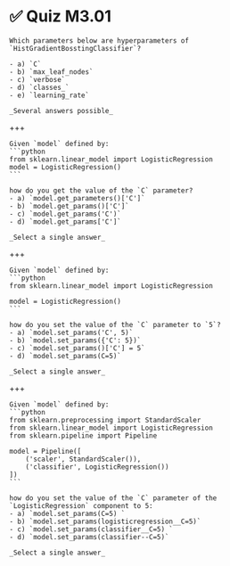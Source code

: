 # ✅ Quiz M3.01

```{admonition} Question
Which parameters below are hyperparameters of `HistGradientBosstingClassifier`?

- a) `C`
- b) `max_leaf_nodes`
- c) `verbose`
- d) `classes_`
- e) `learning_rate`

_Several answers possible_
```

+++

````{admonition} Question
Given `model` defined by:
```python
from sklearn.linear_model import LogisticRegression
model = LogisticRegression()
```

how do you get the value of the `C` parameter?
- a) `model.get_parameters()['C']`
- b) `model.get_params()['C']`
- c) `model.get_params('C')`
- d) `model.get_params['C']`

_Select a single answer_
````

+++

````{admonition} Question
Given `model` defined by:
```python
from sklearn.linear_model import LogisticRegression

model = LogisticRegression()
```

how do you set the value of the `C` parameter to `5`?
- a) `model.set_params('C', 5)`
- b) `model.set_params({'C': 5})`
- c) `model.set_params()['C'] = 5`
- d) `model.set_params(C=5)`

_Select a single answer_
````

+++

````{admonition} Question
Given `model` defined by:
```python
from sklearn.preprocessing import StandardScaler
from sklearn.linear_model import LogisticRegression
from sklearn.pipeline import Pipeline

model = Pipeline([
    ('scaler', StandardScaler()),
    ('classifier', LogisticRegression())
])
```

how do you set the value of the `C` parameter of the `LogisticRegression` component to 5:
- a) `model.set_params(C=5) `
- b) `model.set_params(logisticregression__C=5)`
- c) `model.set_params(classifier__C=5) `
- d) `model.set_params(classifier--C=5)`

_Select a single answer_
````
